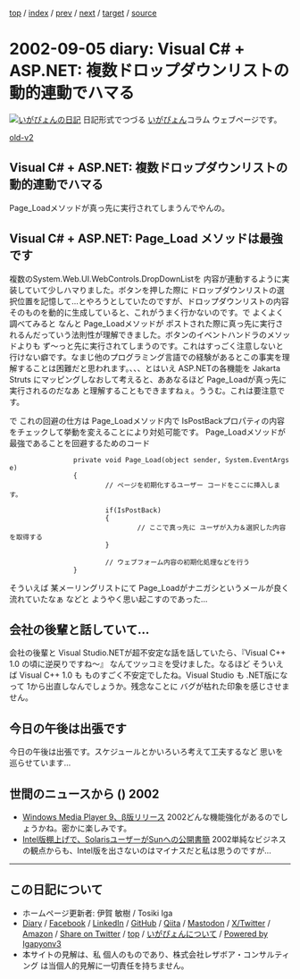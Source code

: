 [top](../index.html) 
 / [index](index.html) 
 / [prev](ig020904.html) 
 / [next](ig020906.html) 
 / [target](https://www.igapyon.jp/igapyon/diary/2002/ig020905.html) 
 / [source](https://github.com/igapyon/diary/blob/master/2002/ig020905.src.md) 

2002-09-05 diary: Visual C# + ASP.NET: 複数ドロップダウンリストの動的連動でハマる
=====================================================================================================
[![いがぴょんの日記](https://www.igapyon.jp/igapyon/diary/images/iga202308_64.jpg "いがぴょん")](https://www.igapyon.jp/igapyon/diary/memo/memoigapyon.html) 日記形式でつづる [いがぴょん](https://www.igapyon.jp/igapyon/diary/memo/memoigapyon.html)コラム ウェブページです。

[old-v2](ig020905-orig.html)

## Visual C# + ASP.NET: 複数ドロップダウンリストの動的連動でハマる

Page_Loadメソッドが真っ先に実行されてしまうんでやんの。


## Visual C# + ASP.NET: Page_Load メソッドは最強です

複数のSystem.Web.UI.WebControls.DropDownListを 内容が連動するように実装していて少しハマりました。ボタンを押した際に ドロップダウンリストの選択位置を記憶して…とやろうとしていたのですが、ドロップダウンリストの内容そのものを動的に生成していると、これがうまく行かないのです。で よくよく調べてみると なんと Page_Loadメソッドが ポストされた際に真っ先に実行されるんだっていう法則性が理解できました。ボタンのイベントハンドラのメソッドよりも ず～っと先に実行されてしまうのです。これはすっごく注意しないと行けない癖です。なまじ他のプログラミング言語での経験があるとこの事実を理解することは困難だと思われます。、、、とはいえ ASP.NETの各機能を Jakarta Struts にマッピングしなおして考えると、ああなるほど Page_Loadが真っ先に実行されるのだなあ と理解することもできますねぇ。ううむ。これは要注意です。

で これの回避の仕方は Page_Loadメソッド内で IsPostBackプロパティの内容をチェックして挙動を変えることにより対処可能です。
Page_Loadメソッドが最強であることを回避するためのコード

```
                private void Page_Load(object sender, System.EventArgs e)
                {
                        // ページを初期化するユーザー コードをここに挿入します。

                        if(IsPostBack)
                        {
                                // ここで真っ先に ユーザが入力＆選択した内容を取得する
                        }

                        // ウェブフォーム内容の初期化処理などを行う
                }
```


そういえば 某メーリングリストにて Page_Loadがナニガシというメールが良く流れていたなぁ などと ようやく思い起こすのであった…

## 会社の後輩と話していて…

会社の後輩と Visual Studio.NETが超不安定な話を話していたら、『Visual C++
1.0 の頃に逆戻りですね～』 なんてツッコミを受けました。なるほど そういえば
Visual C++ 1.0 も ものすごく不安定でしたね。Visual Studio も .NET版になって
1から出直しなんでしょうか。残念なことに バグが枯れた印象を感じさせません。

## 今日の午後は出張です

今日の午後は出張です。スケジュールとかいろいろ考えて工夫するなど 思いを巡らせています…

## 世間のニュースから () 2002

* [Windows Media Player 9、β版リリース](http://www.zdnet.co.jp/news/0209/05/nebt_07.html)  2002どんな機能強化があるのでしょうかね。密かに楽しみです。
* [Intel版棚上げで、SolarisユーザーがSunへの公開書簡](http://www.zdnet.co.jp/news/0209/05/nebt_10.html)  2002単純なビジネスの観点からも、Intel版を出さないのはマイナスだと私は思うのですが…


----------------------------------------------------------------------------------------------------

## この日記について

* ホームページ更新者: 伊賀 敏樹 / Tosiki Iga
* [Diary](https://www.igapyon.jp/igapyon/diary/) / [Facebook](https://www.facebook.com/igapyon) / [LinkedIn](https://www.linkedin.com/in/toshikiiga) / [GitHub](https://github.com/igapyon) / [Qiita](https://qiita.com/igapyon) / [Mastodon](https://social.vivaldi.net/@igapyon) / [X/Twitter](https://twitter.com/ToshikiIga) / [Amazon](https://www.amazon.co.jp/%E4%BC%8A%E8%B3%80-%E6%95%8F%E6%A8%B9/e/B004LTQWCQ) / 
[Share on Twitter](https://twitter.com/intent/tweet?hashtags=igapyon%2Cdiary%2C%E3%81%84%E3%81%8C%E3%81%B4%E3%82%87%E3%82%93&text=Visual+C%23+%2B+ASP.NET%3A+%E8%A4%87%E6%95%B0%E3%83%89%E3%83%AD%E3%83%83%E3%83%97%E3%83%80%E3%82%A6%E3%83%B3%E3%83%AA%E3%82%B9%E3%83%88%E3%81%AE%E5%8B%95%E7%9A%84%E9%80%A3%E5%8B%95%E3%81%A7%E3%83%8F%E3%83%9E%E3%82%8B&url=https%3A%2F%2Fwww.igapyon.jp%2Figapyon%2Fdiary%2F2002%2Fig020905.html) / [top](../index.html) / [いがぴょんについて](https://www.igapyon.jp/igapyon/diary/memo/memoigapyon.html) / [Powered by Igapyonv3](https://github.com/igapyon/igapyonv3)
* 本サイトの見解は、私 個人のものであり、株式会社レザボア・コンサルティング は当個人的見解に一切責任を持ちません。 
